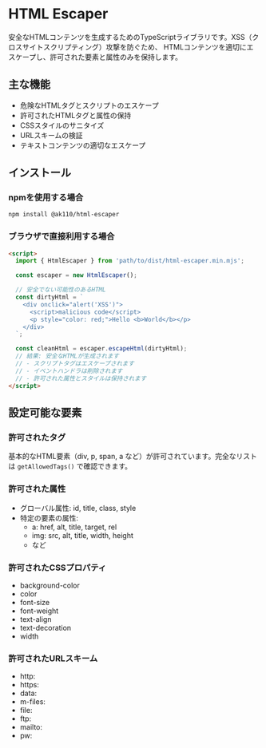# HTML Escaper

安全なHTMLコンテンツを生成するためのTypeScriptライブラリです。XSS（クロスサイトスクリプティング）攻撃を防ぐため、
HTMLコンテンツを適切にエスケープし、許可された要素と属性のみを保持します。

## 主な機能

- 危険なHTMLタグとスクリプトのエスケープ
- 許可されたHTMLタグと属性の保持
- CSSスタイルのサニタイズ
- URLスキームの検証
- テキストコンテンツの適切なエスケープ

## インストール

### npmを使用する場合

```bash
npm install @ak110/html-escaper
```

### ブラウザで直接利用する場合

```html
<script>
  import { HtmlEscaper } from 'path/to/dist/html-escaper.min.mjs';

  const escaper = new HtmlEscaper();

  // 安全でない可能性のあるHTML
  const dirtyHtml = `
    <div onclick="alert('XSS')">
      <script>malicious code</script>
      <p style="color: red;">Hello <b>World</b></p>
    </div>
  `;

  const cleanHtml = escaper.escapeHtml(dirtyHtml);
  // 結果: 安全なHTMLが生成されます
  // - スクリプトタグはエスケープされます
  // - イベントハンドラは削除されます
  // - 許可された属性とスタイルは保持されます
</script>
```

## 設定可能な要素

### 許可されたタグ

基本的なHTML要素（div, p, span, a など）が許可されています。完全なリストは `getAllowedTags()` で確認できます。

### 許可された属性

- グローバル属性: id, title, class, style
- 特定の要素の属性:
  - a: href, alt, title, target, rel
  - img: src, alt, title, width, height
  - など

### 許可されたCSSプロパティ

- background-color
- color
- font-size
- font-weight
- text-align
- text-decoration
- width

### 許可されたURLスキーム

- http:
- https:
- data:
- m-files:
- file:
- ftp:
- mailto:
- pw:
